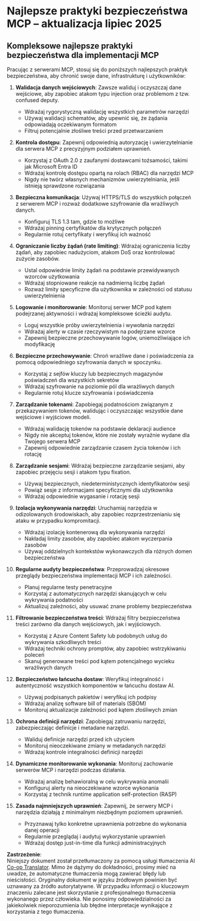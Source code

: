 <!--
CO_OP_TRANSLATOR_METADATA:
{
  "original_hash": "c3f4ea5732d64bf965e8aa2907759709",
  "translation_date": "2025-07-16T23:12:14+00:00",
  "source_file": "02-Security/mcp-security-best-practices-2025.md",
  "language_code": "pl"
}
-->
# Najlepsze praktyki bezpieczeństwa MCP – aktualizacja lipiec 2025

## Kompleksowe najlepsze praktyki bezpieczeństwa dla implementacji MCP

Pracując z serwerami MCP, stosuj się do poniższych najlepszych praktyk bezpieczeństwa, aby chronić swoje dane, infrastrukturę i użytkowników:

1. **Walidacja danych wejściowych**: Zawsze waliduj i oczyszczaj dane wejściowe, aby zapobiec atakom typu injection oraz problemom z tzw. confused deputy.
   - Wdrażaj rygorystyczną walidację wszystkich parametrów narzędzi
   - Używaj walidacji schematów, aby upewnić się, że żądania odpowiadają oczekiwanym formatom
   - Filtruj potencjalnie złośliwe treści przed przetwarzaniem

2. **Kontrola dostępu**: Zapewnij odpowiednią autoryzację i uwierzytelnianie dla serwera MCP z precyzyjnym podziałem uprawnień.
   - Korzystaj z OAuth 2.0 z zaufanymi dostawcami tożsamości, takimi jak Microsoft Entra ID
   - Wdrażaj kontrolę dostępu opartą na rolach (RBAC) dla narzędzi MCP
   - Nigdy nie twórz własnych mechanizmów uwierzytelniania, jeśli istnieją sprawdzone rozwiązania

3. **Bezpieczna komunikacja**: Używaj HTTPS/TLS do wszystkich połączeń z serwerem MCP i rozważ dodatkowe szyfrowanie dla wrażliwych danych.
   - Konfiguruj TLS 1.3 tam, gdzie to możliwe
   - Wdrażaj pinning certyfikatów dla krytycznych połączeń
   - Regularnie rotuj certyfikaty i weryfikuj ich ważność

4. **Ograniczanie liczby żądań (rate limiting)**: Wdrażaj ograniczenia liczby żądań, aby zapobiec nadużyciom, atakom DoS oraz kontrolować zużycie zasobów.
   - Ustal odpowiednie limity żądań na podstawie przewidywanych wzorców użytkowania
   - Wdrażaj stopniowane reakcje na nadmierną liczbę żądań
   - Rozważ limity specyficzne dla użytkownika w zależności od statusu uwierzytelnienia

5. **Logowanie i monitorowanie**: Monitoruj serwer MCP pod kątem podejrzanej aktywności i wdrażaj kompleksowe ścieżki audytu.
   - Loguj wszystkie próby uwierzytelnienia i wywołania narzędzi
   - Wdrażaj alerty w czasie rzeczywistym na podejrzane wzorce
   - Zapewnij bezpieczne przechowywanie logów, uniemożliwiające ich modyfikację

6. **Bezpieczne przechowywanie**: Chroń wrażliwe dane i poświadczenia za pomocą odpowiedniego szyfrowania danych w spoczynku.
   - Korzystaj z sejfów kluczy lub bezpiecznych magazynów poświadczeń dla wszystkich sekretów
   - Wdrażaj szyfrowanie na poziomie pól dla wrażliwych danych
   - Regularnie rotuj klucze szyfrowania i poświadczenia

7. **Zarządzanie tokenami**: Zapobiegaj podatnościom związanym z przekazywaniem tokenów, walidując i oczyszczając wszystkie dane wejściowe i wyjściowe modeli.
   - Wdrażaj walidację tokenów na podstawie deklaracji audience
   - Nigdy nie akceptuj tokenów, które nie zostały wyraźnie wydane dla Twojego serwera MCP
   - Zapewnij odpowiednie zarządzanie czasem życia tokenów i ich rotację

8. **Zarządzanie sesjami**: Wdrażaj bezpieczne zarządzanie sesjami, aby zapobiec przejęciu sesji i atakom typu fixation.
   - Używaj bezpiecznych, niedeterministycznych identyfikatorów sesji
   - Powiąż sesje z informacjami specyficznymi dla użytkownika
   - Wdrażaj odpowiednie wygasanie i rotację sesji

9. **Izolacja wykonywania narzędzi**: Uruchamiaj narzędzia w odizolowanych środowiskach, aby zapobiec rozprzestrzenianiu się ataku w przypadku kompromitacji.
   - Wdrażaj izolację kontenerową dla wykonywania narzędzi
   - Nakładaj limity zasobów, aby zapobiec atakom wyczerpania zasobów
   - Używaj oddzielnych kontekstów wykonawczych dla różnych domen bezpieczeństwa

10. **Regularne audyty bezpieczeństwa**: Przeprowadzaj okresowe przeglądy bezpieczeństwa implementacji MCP i ich zależności.
    - Planuj regularne testy penetracyjne
    - Korzystaj z automatycznych narzędzi skanujących w celu wykrywania podatności
    - Aktualizuj zależności, aby usuwać znane problemy bezpieczeństwa

11. **Filtrowanie bezpieczeństwa treści**: Wdrażaj filtry bezpieczeństwa treści zarówno dla danych wejściowych, jak i wyjściowych.
    - Korzystaj z Azure Content Safety lub podobnych usług do wykrywania szkodliwych treści
    - Wdrażaj techniki ochrony promptów, aby zapobiec wstrzykiwaniu poleceń
    - Skanuj generowane treści pod kątem potencjalnego wycieku wrażliwych danych

12. **Bezpieczeństwo łańcucha dostaw**: Weryfikuj integralność i autentyczność wszystkich komponentów w łańcuchu dostaw AI.
    - Używaj podpisanych pakietów i weryfikuj ich podpisy
    - Wdrażaj analizę software bill of materials (SBOM)
    - Monitoruj aktualizacje zależności pod kątem złośliwych zmian

13. **Ochrona definicji narzędzi**: Zapobiegaj zatruwaniu narzędzi, zabezpieczając definicje i metadane narzędzi.
    - Waliduj definicje narzędzi przed ich użyciem
    - Monitoruj nieoczekiwane zmiany w metadanych narzędzi
    - Wdrażaj kontrole integralności definicji narzędzi

14. **Dynamiczne monitorowanie wykonania**: Monitoruj zachowanie serwerów MCP i narzędzi podczas działania.
    - Wdrażaj analizę behawioralną w celu wykrywania anomalii
    - Konfiguruj alerty na nieoczekiwane wzorce wykonania
    - Korzystaj z technik runtime application self-protection (RASP)

15. **Zasada najmniejszych uprawnień**: Zapewnij, że serwery MCP i narzędzia działają z minimalnym niezbędnym poziomem uprawnień.
    - Przyznawaj tylko konkretne uprawnienia potrzebne do wykonania danej operacji
    - Regularnie przeglądaj i audytuj wykorzystanie uprawnień
    - Wdrażaj dostęp just-in-time dla funkcji administracyjnych

**Zastrzeżenie**:  
Niniejszy dokument został przetłumaczony za pomocą usługi tłumaczenia AI [Co-op Translator](https://github.com/Azure/co-op-translator). Mimo że dążymy do dokładności, prosimy mieć na uwadze, że automatyczne tłumaczenia mogą zawierać błędy lub nieścisłości. Oryginalny dokument w języku źródłowym powinien być uznawany za źródło autorytatywne. W przypadku informacji o kluczowym znaczeniu zalecane jest skorzystanie z profesjonalnego tłumaczenia wykonanego przez człowieka. Nie ponosimy odpowiedzialności za jakiekolwiek nieporozumienia lub błędne interpretacje wynikające z korzystania z tego tłumaczenia.